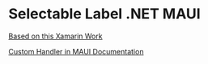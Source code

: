 # Selectable Label .NET MAUI

[Based on this Xamarin Work](https://medium.com/@HeikkiDev/selectable-label-on-xamarin-forms-9b050267bf8e)

[Custom Handler in MAUI Documentation](https://learn.microsoft.com/en-us/dotnet/maui/user-interface/handlers/create?view=net-maui-8.0)
